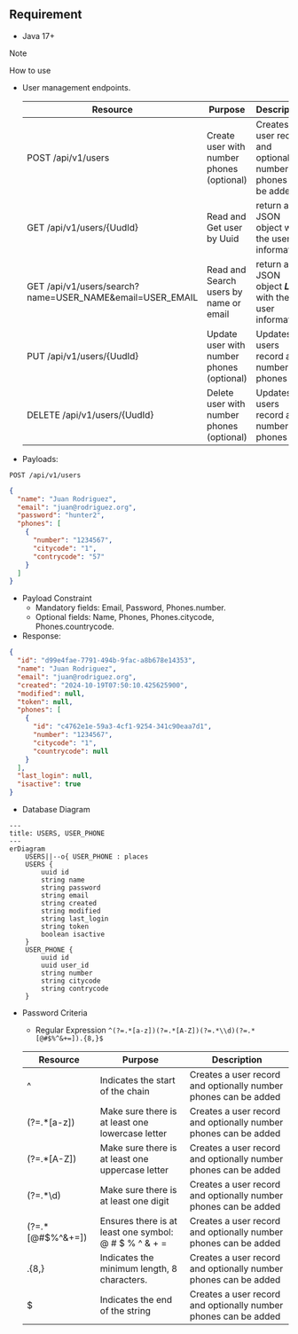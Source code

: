 
## Requirement
- Java 17+
> [!NOTE]
> How to use

- User management endpoints.

  | Resource                                                 | Purpose                                   | Description                                                     |
  |----------------------------------------------------------|-------------------------------------------|-----------------------------------------------------------------|
  | POST /api/v1/users                                       | Create user with number phones (optional) | Creates a user record and optionally number phones can be added |
  | GET /api/v1/users/{UudId}                                | Read and Get user by Uuid                 | return a JSON object with the user information.                 |
  | GET /api/v1/users/search?name=USER_NAME&email=USER_EMAIL | Read and Search users by name or email    | return a JSON object _**List**_ with the user information.      |
  | PUT /api/v1/users/{UudId}                                | Update user with number phones (optional) | Updates users record and numbers phones                         |
  | DELETE /api/v1/users/{UudId}                             | Delete user with number phones (optional) | Updates users record and numbers phones                         |

- Payloads:
```
POST /api/v1/users
```
```json
{
  "name": "Juan Rodriguez",
  "email": "juan@rodriguez.org",
  "password": "hunter2",
  "phones": [
    {
      "number": "1234567",
      "citycode": "1",
      "contrycode": "57"
    }
  ]
}
```
- Payload Constraint
  - Mandatory fields: Email, Password, Phones.number.
  - Optional fields: Name, Phones, Phones.citycode, Phones.countrycode.
- Response:
```json
{
  "id": "d99e4fae-7791-494b-9fac-a8b678e14353",
  "name": "Juan Rodriguez",
  "email": "juan@rodriguez.org",
  "created": "2024-10-19T07:50:10.425625900",
  "modified": null,
  "token": null,
  "phones": [
    {
      "id": "c4762e1e-59a3-4cf1-9254-341c90eaa7d1",
      "number": "1234567",
      "citycode": "1",
      "countrycode": null
    }
  ],
  "last_login": null,
  "isactive": true
}
```
- Database Diagram

```mermaid
---
title: USERS, USER_PHONE
---
erDiagram
    USERS||--o{ USER_PHONE : places
    USERS {
        uuid id
        string name
        string password
        string email
        string created
        string modified
        string last_login
        string token
        boolean isactive
    }
    USER_PHONE {
        uuid id
        uuid user_id
        string number
        string citycode
        string contrycode
    }
```
- Password Criteria
  - Regular Expression ``` ^(?=.*[a-z])(?=.*[A-Z])(?=.*\\d)(?=.*[@#$%^&+=]).{8,}$  ```

  | Resource         | Purpose                                               | Description                                                     |
  |------------------|-------------------------------------------------------|-----------------------------------------------------------------|
  | ^                | Indicates the start of the chain                      | Creates a user record and optionally number phones can be added |
  | (?=.*[a-z])      | Make sure there is at least one lowercase letter      | Creates a user record and optionally number phones can be added |
  | (?=.*[A-Z])      | Make sure there is at least one uppercase letter      | Creates a user record and optionally number phones can be added |
  | (?=.*\d)         | Make sure there is at least one digit                 | Creates a user record and optionally number phones can be added |
  | (?=.*[@#$%^&+=]) | Ensures there is at least one symbol: @ # $ % ^ & + = | Creates a user record and optionally number phones can be added |
  | .{8,}            | Indicates the minimum length, 8 characters.           | Creates a user record and optionally number phones can be added |
  | $                | Indicates the end of the string                       | Creates a user record and optionally number phones can be added |
